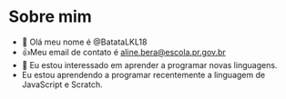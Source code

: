 # Sobre mim
- 👋 Olá meu nome é @BatataLKL18
- :+1:Meu email de contato é aline.bera@escola.pr.gov.br
- 👀 Eu estou interessado em aprender a programar novas linguagens.
- Eu estou aprendendo a programar recentemente a linguagem de JavaScript e Scratch.

